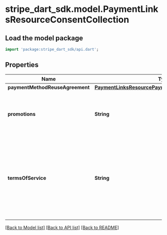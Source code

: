 # stripe_dart_sdk.model.PaymentLinksResourceConsentCollection

## Load the model package
```dart
import 'package:stripe_dart_sdk/api.dart';
```

## Properties
Name | Type | Description | Notes
------------ | ------------- | ------------- | -------------
**paymentMethodReuseAgreement** | [**PaymentLinksResourcePaymentMethodReuseAgreement**](PaymentLinksResourcePaymentMethodReuseAgreement.md) |  | [optional] 
**promotions** | **String** | If set to `auto`, enables the collection of customer consent for promotional communications. | [optional] 
**termsOfService** | **String** | If set to `required`, it requires cutomers to accept the terms of service before being able to pay. If set to `none`, customers won't be shown a checkbox to accept the terms of service. | [optional] 

[[Back to Model list]](../README.md#documentation-for-models) [[Back to API list]](../README.md#documentation-for-api-endpoints) [[Back to README]](../README.md)


